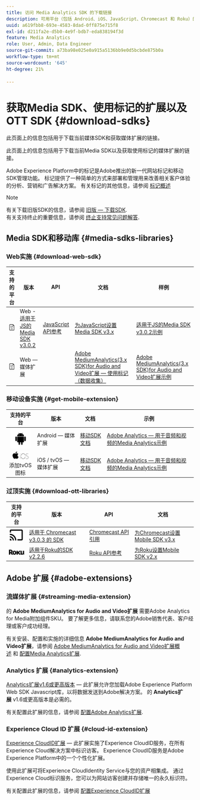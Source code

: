 ```yaml
---
title: 访问 Media Analytics SDK 的下载链接
description: 可用平台（包括 Android、iOS、JavaScript、Chromecast 和 Roku）的 SDK 下载链接。
uuid: a619fbb8-693e-4583-8dad-0ff875e715f8
exl-id: d211fa2e-d5b0-4e9f-bdb7-eda838194f3d
feature: Media Analytics
role: User, Admin, Data Engineer
source-git-commit: a73ba98e025e0a915a5136bb9e0d5bcbde875b0a
workflow-type: tm+mt
source-wordcount: '645'
ht-degree: 21%

---
```


# 获取Media SDK、使用标记的扩展以及OTT SDK {#download-sdks}

此页面上的信息包括用于下载当前媒体SDK和获取媒体扩展的链接。

此页面上的信息包括用于下载当前Media SDK以及获取使用标记的媒体扩展的链接。

Adobe Experience Platform中的标记是Adobe推出的新一代网站标记和移动SDK管理功能。 标记提供了一种简单的方式来部署和管理用来改善相关客户体验的分析、营销和广告解决方案。 有关标记的其他信息，请参阅 [标记概述](https://experienceleague.adobe.com/docs/platform-learn/data-collection/overview.html?lang=zh-Hans)


>[!NOTE]
>
>有关下载旧版SDK的信息，请参阅 [旧版 — 下载SDK](/help/legacy/legacy-download-sdks.md).<br>
>有关支持终止的重要信息，请参阅 [终止支持常见问题解答](/help/additional-resources/end-of-support-faqs.md).

## Media SDK和移动库 {#media-sdks-libraries}

### Web实施 {#download-web-sdk}

| 支持的平台 | 版本 |  API   |  文档  |  样例  |
|:---:|---|---|---|---|
| ![JavaScript图标](assets/javascript-icon.png) | Web - [适用于JS的Media SDK v3.0.2](https://github.com/Adobe-Marketing-Cloud/media-sdks/releases/tag/js-v3.0.2) | [JavaScript API参考](https://adobe-marketing-cloud.github.io/media-sdks/reference/javascript_3x/index.html) | [为JavaScript设置Media SDK v3.x](/help/implementation/media-sdk/setup/web-implementation.md) | [适用于JS的Media SDK v3.0.2示例](https://github.com/Adobe-Marketing-Cloud/media-sdks/tree/master/sdks/js/3.x) |
| ![JavaScript图标](assets/javascript-icon.png) | Web — 媒体扩展 |  | [Adobe MediumAnalytics(3.x SDK)for Audio and Video扩展 — 使用标记（数据收集）](https://experienceleague.adobe.com/docs/experience-platform/tags/extensions/adobe/media-analytics-3x/overview.html?lang=en) | [Adobe MediumAnalytics(3.x SDK)for Audio and Video扩展示例](https://github.com/Adobe-Marketing-Cloud/media-sdks/tree/master/samples/launch/js/3.x) |

### 移动设备实施 {#get-mobile-extension}

| 支持的平台 | 版本 |  文档   |  示例  |
|:---:|---|---|---|
| ![Android图标](assets/android-icon.png) | Android — 媒体扩展 | [移动SDK文档](https://developer.adobe.com/client-sdks/documentation/) | [Adobe Analytics — 用于音频和视频的Media Analytics示例](https://github.com/Adobe-Marketing-Cloud/media-sdks/tree/master/samples/launch/mobile/android) |
| ![Apple iOS图标](assets/ios-icon.png)<br>添加tvOS图标 | iOS / tvOS — 媒体扩展 | [移动SDK文档](https://developer.adobe.com/client-sdks/documentation/) | [Adobe Analytics — 用于音频和视频的Media Analytics示例](https://github.com/adobe/aepsdk-media-ios/tree/main/TestApp) |

### 过顶实施 {#download-ott-libraries}

| 支持的平台 | 版本 |  API   |  文档  |
|:---:|---|---|---|
| ![Chromecast图标](assets/chromecast-icon.png) | [适用于 Chromecast v3.0.3 的 SDK](https://github.com/Adobe-Marketing-Cloud/media-sdks/releases/tag/chromecast-v3.0.3) | [Chromecast API 引用](https://adobe-marketing-cloud.github.io/media-sdks/reference/chromecast/) | [为Chromecast设置Mobile SDK v3.x](/help/implementation/media-sdk/setup/set-up-chromecast.md) |
| ![Roku图标](assets/roku-icon.png) | [适用于Roku的SDK v2.2.6](https://github.com/Adobe-Marketing-Cloud/media-sdks/releases/tag/roku-v2.2.6) | [Roku API参考](/help/implementation/media-sdk/setup/set-up-roku.md) | [为Roku设置Mobile SDK v2.x](/help/implementation/media-sdk/setup/set-up-roku.md) |

## Adobe 扩展 {#adobe-extensions}

### 流媒体扩展 {#streaming-media-extension}

的 **Adobe MediumAnalytics for Audio and Video扩展** 需要Adobe Analytics for Media附加组件SKU。 要了解更多信息，请联系您的Adobe销售代表、客户经理或客户成功经理。

有关安装、配置和实施的详细信息 **Adobe MediumAnalytics for Audio and Video扩展**，请参阅 [Adobe MediumAnalytics for Audio and Video扩展概述](https://experienceleague.adobe.com/docs/experience-platform/tags/extensions/adobe/media-analytics/overview.html?lang=en) 和 [配置Media Analytics扩展](https://aep-sdks.gitbook.io/docs/using-mobile-extensions/adobe-media-analytics#configure-the-media-analytics-extension).

### Analytics 扩展 {#analytics-extension}

[Analytics扩展v1.6或更高版本](https://experienceleague.adobe.com/docs/experience-platform/tags/extensions/adobe/analytics/overview.html?lang=en) — 此扩展允许您加载Adobe Experience Platform Web SDK Javascript库，以将数据发送到Adobe解决方案。 的 **Analytics扩展** v1.6或更高版本是必需的。

有关配置此扩展的信息，请参阅 [配置Adobe Analytics扩展](https://experienceleague.adobe.com/docs/experience-platform/tags/extensions/adobe/analytics/overview.html?lang=en).

### Experience Cloud ID 扩展 {#cloud-id-extension}

[Experience CloudID扩展](https://experienceleague.adobe.com/docs/experience-platform/tags/extensions/adobe/id-service/overview.html?lang=en) — 此扩展实施了Experience CloudID服务，在所有Experience Cloud解决方案中标识访客。 Experience CloudID服务是Adobe Experience Platform中的一个个性化扩展。

使用此扩展可将Experience CloudIdentity Service与您的资产相集成。 通过Experience Cloud标识服务，您可以为网站访客创建并存储唯一的永久标识符。

有关配置此扩展的信息，请参阅 [配置Experience CloudID扩展](https://experienceleague.adobe.com/docs/experience-platform/tags/extensions/adobe/id-service/overview.html?lang=en)
